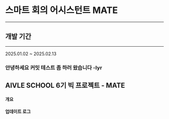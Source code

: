 # 스마트 회의 어시스턴트 MATE  

---

## 개발 기간

---

2025.01.02 ~ 2025.02.13

### 안녕하세요 커밋 테스트 좀 하러 왔습니다 -lyr

## AIVLE SCHOOL 6기 빅 프로젝트 - MATE

#### 개요

#### 업데이트 로그

